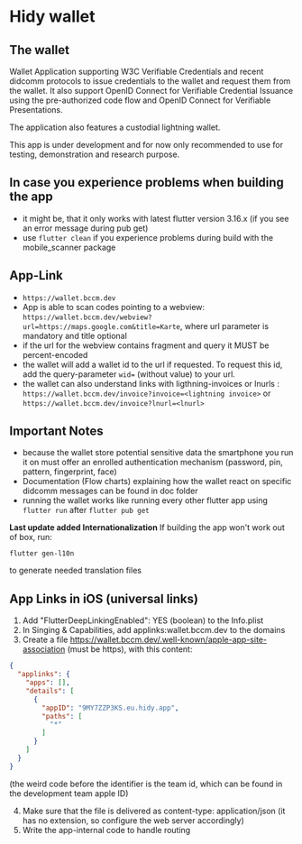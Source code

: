 # Hidy wallet

## The wallet

Wallet Application supporting W3C Verifiable Credentials and recent didcomm protocols
to issue credentials to the wallet and request them from the wallet. It also support
OpenID Connect for Verifiable Credential Issuance using the pre-authorized code flow and OpenID
Connect for
Verifiable Presentations.

The application also features a custodial lightning wallet.

This app is under development and for now only recommended to use for testing, demonstration and
research
purpose.

## In case you experience problems when building the app

- it might be, that it only works with latest flutter version 3.16.x (if you see an error message
  during pub get)
- use `flutter clean` if you experience problems during build with the mobile_scanner package

## App-Link

- `https://wallet.bccm.dev`
- App is able to scan codes pointing to a
  webview: `https://wallet.bccm.dev/webview?url=https://maps.google.com&title=Karte`, where url
  parameter is mandatory and title optional
- if the url for the webview contains fragment and query it MUST be percent-encoded
- the wallet will add a wallet id to the url if requested. To request this id, add the
  query-parameter `wid=` (without value) to your url.
- the wallet can also understand links with ligthning-invoices or
  lnurls : `https://wallet.bccm.dev/invoice?invoice=<lightning invoice>`
  or `https://wallet.bccm.dev/invoice?lnurl=<lnurl>`

## Important Notes

- because the wallet store potential sensitive data the smartphone you run it on must offer an
  enrolled authentication mechanism (password, pin, pattern, fingerprint, face)
- Documentation  (Flow charts) explaining how the wallet react on specific didcomm messages can be
  found in doc folder
- running the wallet works like running every other flutter app using `flutter run`
  after `flutter pub get`

**Last update added Internationalization**
If building the app won't work out of box, run:

```
flutter gen-l10n
```

to generate needed translation files

## App Links in iOS (universal links)

1. Add "FlutterDeepLinkingEnabled": YES (boolean) to the Info.plist
2. In Singing & Capabilities, add applinks:wallet.bccm.dev to the domains
3. Create a file <https://wallet.bccm.dev/.well-known/apple-app-site-association> (must be https),
   with this content:

```json
{
  "applinks": {
    "apps": [],
    "details": [
      {
        "appID": "9MY7ZZP3KS.eu.hidy.app",
        "paths": [
          "*"
        ]
      }
    ]
  }
}
```

(the weird code before the identifier is the team id, which can be found in the development team
apple ID)

4. Make sure that the file is delivered as content-type: application/json (it has no extension, so
   configure the web server accordingly)
5. Write the app-internal code to handle routing